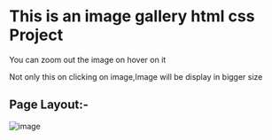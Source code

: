 # This is an image gallery html css Project
You can zoom out the image on hover on it 

Not only this on clicking on image,Image  will be  display in bigger size  
## Page Layout:-

![image](https://user-images.githubusercontent.com/60498472/197373745-5b708353-a6a7-4c11-ba76-abac15bd7487.png)
